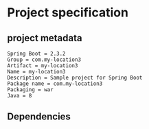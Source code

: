# Project specification

## project metadata
```
Spring Boot = 2.3.2
Group = com.my-location3
Artifact = my-location3
Name = my-location3
Description = Sample project for Spring Boot
Package name = com.my-location3
Packaging = war 
Java = 8
```

## Dependencies